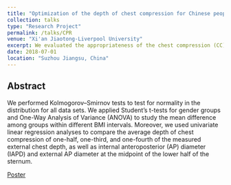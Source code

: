 ```yaml
---
title: "Optimization of the depth of chest compression for Chinese people in cardiopulmonary resuscitation (CPR)"
collection: talks
type: "Research Project"
permalink: /talks/CPR
venue: "Xi'an Jiaotong-Liverpool University"
excerpt: We evaluated the appropriateness of the chest compression (CC) depth recommended in the current CPR guidelines and to characterize the optimal CC depth for an adult by body mass index (BMI).
date: 2018-07-01
location: "Suzhou Jiangsu, China"
---
```


## Abstract
We performed Kolmogorov–Smirnov tests to test for normality in the distribution for all data sets. We applied Student’s t-tests for gender groups and One-Way Analysis of Variance (ANOVA) to study the mean difference among groups within different BMI intervals. Moreover, we used univariate linear regression analyses to compare the average depth of chest compression of one-half, one-third, and one-fourth of the measured external chest depth, as well as internal anteroposterior (AP) diameter (IAPD) and external AP diameter at the midpoint of the lower half of the sternum.

[Poster](http://academicpages.github.io/files/paper1.pdf)

